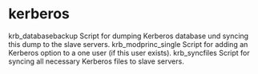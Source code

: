 kerberos
========

krb_databasebackup		Script for dumping Kerberos database und syncing this dump to the slave servers.
krb_modprinc_single		Script for adding an Kerberos option to a one user (if this user exists).
krb_syncfiles			Script for syncing all necessary Kerberos files to slave servers.
